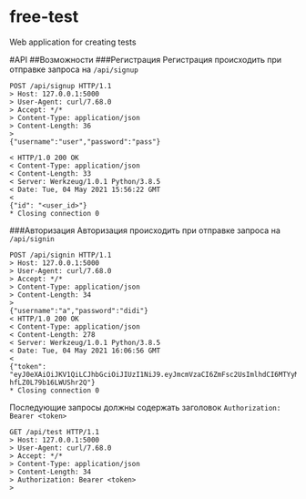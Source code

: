 # free-test
Web application for creating tests


#API
##Возможности
###Регистрация
Регистрация происходить при отправке запроса на `/api/signup`
```
POST /api/signup HTTP/1.1
> Host: 127.0.0.1:5000
> User-Agent: curl/7.68.0
> Accept: */*
> Content-Type: application/json
> Content-Length: 36
>
{"username":"user","password":"pass"}

< HTTP/1.0 200 OK
< Content-Type: application/json
< Content-Length: 33
< Server: Werkzeug/1.0.1 Python/3.8.5
< Date: Tue, 04 May 2021 15:56:22 GMT
< 
{"id": "<user_id>"}
* Closing connection 0
```
###Авторизация
Авторизация происходить при отправке запроса на `/api/signin`
```
POST /api/signin HTTP/1.1
> Host: 127.0.0.1:5000
> User-Agent: curl/7.68.0
> Accept: */*
> Content-Type: application/json
> Content-Length: 34
> 
{"username":"a","password":"didi"}
< HTTP/1.0 200 OK
< Content-Type: application/json
< Content-Length: 278
< Server: Werkzeug/1.0.1 Python/3.8.5
< Date: Tue, 04 May 2021 16:06:56 GMT
< 
{"token": "eyJ0eXAiOiJKV1QiLCJhbGciOiJIUzI1NiJ9.eyJmcmVzaCI6ZmFsc2UsImlhdCI6MTYyMDE0NDQxNiwianRpIjoiN2U2OTIwYjAtMmIyOC00Njk2LTllNjgtMmIwYzdjMmEyOTMwIiwidHlwZSI6ImFjY2VzcyIsInN1YiI6ImEiLCJuYmYiOjE2MjAxNDQ0MTYsImV4cCI6MTYyMDIzMDgxNn0.uSLrnLydtt6FLNOsDhtSl6w-hfLZ0L79b16LWUShr2Q"}
* Closing connection 0
```
Последующие запросы должны содержать заголовок `Authorization: Bearer <token>`
```
GET /api/test HTTP/1.1
> Host: 127.0.0.1:5000
> User-Agent: curl/7.68.0
> Accept: */*
> Content-Type: application/json
> Content-Length: 34
> Authorization: Bearer <token>
>
```